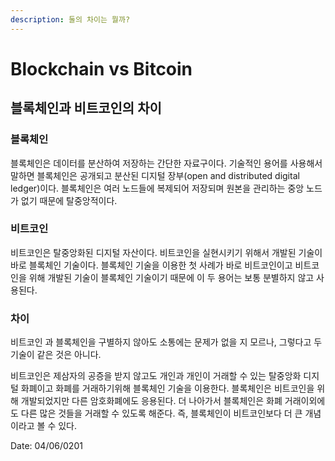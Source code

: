 ```yaml
---
description: 둘의 차이는 뭘까?
---
```


# Blockchain vs Bitcoin

## 블록체인과 비트코인의 차이

### 블록체인 

블록체인은 데이터를 분산하여 저장하는 간단한 자료구이다. 기술적인 용어를 사용해서 말하면 블록체인은 공개되고 분산된 디지털 장부\(open and distributed digital ledger\)이다. 블록체인은 여러 노드들에 복제되어 저장되며 원본을 관리하는 중앙 노드가 없기 때문에 탈중앙적이다.

### 비트코인

비트코인은 탈중앙화된 디지털 자산이다. 비트코인을 실현시키기 위해서 개발된 기술이 바로 블록체인 기술이다. 블록체인 기술을 이용한 첫 사례가 바로 비트코인이고 비트코인을 위해 개발된 기술이 블록체인 기술이기 때문에 이 두 용어는 보통 분별하지 않고 사용된다.

### 차이

비트코인 과 블록체인을 구별하지 않아도 소통에는 문제가 없을 지 모르나, 그렇다고 두 기술이 같은 것은 아니다.

비트코인은 제삼자의 공증을 받지 않고도 개인과 개인이 거래할 수 있는 탈중앙화 디지털 화폐이고 화폐를 거래하기위해 블록체인 기술을 이용한다. 블록체인은 비트코인을 위해 개발되었지만 다른 암호화폐에도 응용된다. 더 나아가서 블록체인은 화폐 거래이외에도 다른 많은 것들을 거래할 수 있도록 해준다. 즉, 블록체인이 비트코인보다 더 큰 개념이라고 볼 수 있다.



Date: 04/06/0201



